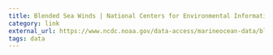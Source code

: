 ```yaml
---
title: Blended Sea Winds | National Centers for Environmental Information (NCEI) formerly known as National Climatic Data Center (NCDC)
category: link
external_url: https://www.ncdc.noaa.gov/data-access/marineocean-data/blended-global/blended-sea-winds
tags: data
---
```

